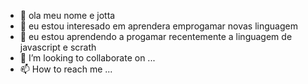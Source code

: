 - 👋 ola meu nome e jotta
- 👀 eu estou interesado em aprendera  emprogamar novas linguagem
- 🌱 eu estou aprendendo a progamar recentemente a linguagem de javascript e scrath
- 💞️ I’m looking to collaborate on ...
- 📫 How to reach me ...

